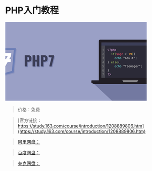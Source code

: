 # PHP入门教程

![img](../../../assets/study163/free/63bc43ad1d554b6db495096dcc9d2619.png)

> 价格：免费

> [官方链接：https://study.163.com/course/introduction/1208889806.htm](https://study.163.com/course/introduction/1208889806.htm)

> [阿里网盘：]()

> [百度网盘：]()

> [夸克网盘：]()
